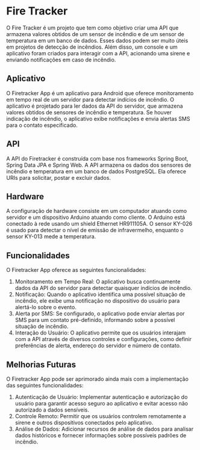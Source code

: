 # Fire Tracker

O Fire Tracker é um projeto que tem como objetivo criar uma API que armazena valores obtidos de um sensor de incêndio e de um sensor de temperatura em um banco de dados. Esses dados podem ser muito úteis em projetos de detecção de incêndios. Além disso, um console e um aplicativo foram criados para interagir com a API, acionando uma sirene e enviando notificações em caso de incêndio.

## Aplicativo

O Firetracker App é um aplicativo para Android que oferece monitoramento em tempo real de um servidor para detectar indícios de incêndio. O aplicativo é projetado para ler dados da API do servidor, que armazena valores obtidos de sensores de incêndio e temperatura. Se houver indicação de incêndio, o aplicativo exibe notificações e envia alertas SMS para o contato especificado.

## API

A API do Firetracker é construída com base nos frameworks Spring Boot, Spring Data JPA e Spring Web. A API armazena os dados dos sensores de incêndio e temperatura em um banco de dados PostgreSQL. Ela oferece URIs para solicitar, postar e excluir dados.

## Hardware

A configuração de hardware consiste em um computador atuando como servidor e um dispositivo Arduino atuando como cliente. O Arduino está conectado à rede usando um shield Ethernet HR911105A. O sensor KY-026 é usado para detectar o nível de emissão de infravermelho, enquanto o sensor KY-013 mede a temperatura.

## Funcionalidades

O Firetracker App oferece as seguintes funcionalidades:

1. Monitoramento em Tempo Real: O aplicativo busca continuamente dados da API do servidor para detectar quaisquer indícios de incêndio.
2. Notificação: Quando o aplicativo identifica uma possível situação de incêndio, ele exibe uma notificação no dispositivo do usuário para alertá-lo sobre o evento.
3. Alerta por SMS: Se configurado, o aplicativo pode enviar alertas por SMS para um contato pré-definido, informando sobre a possível situação de incêndio.
4. Interação do Usuário: O aplicativo permite que os usuários interajam com a API através de diversos controles e configurações, como definir preferências de alerta, endereço do servidor e número de contato.

## Melhorias Futuras

O Firetracker App pode ser aprimorado ainda mais com a implementação das seguintes funcionalidades:

1. Autenticação de Usuário: Implementar autenticação e autorização do usuário para garantir acesso seguro ao aplicativo e evitar acesso não autorizado a dados sensíveis.
2. Controle Remoto: Permitir que os usuários controlem remotamente a sirene e outros dispositivos conectados pelo aplicativo.
3. Análise de Dados: Adicionar recursos de análise de dados para analisar dados históricos e fornecer informações sobre possíveis padrões de incêndio.